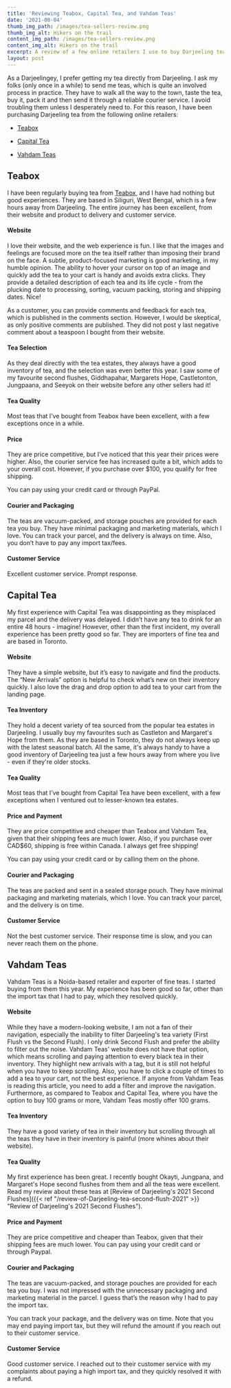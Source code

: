 ```yaml
---
title: 'Reviewing Teabox, Capital Tea, and Vahdam Teas'
date: '2021-08-04'
thumb_img_path: /images/tea-sellers-review.png
thumb_img_alt: Hikers on the trail
content_img_path: /images/tea-sellers-review.png
content_img_alt: Hikers on the trail
excerpt: A review of a few online retailers I use to buy Darjeeling teas.
layout: post
---
```

As a Darjeelingey, I prefer getting my tea directly from Darjeeling. I ask my folks (only once in a while) to send me teas, which is quite an involved process in practice. They have to walk all the way to the town, taste the tea, buy it,  pack it and then send it through a reliable courier service. I avoid troubling them unless I desperately need to. For this reason, I have been purchasing Darjeeling tea from the following online retailers:

*   [Teabox](#teabox)

*   [Capital Tea](#capital-tea)

*   [Vahdam Teas](#vahdam-teas)
    <a name="teabox"></a>

## Teabox

I have been regularly buying tea from [Teabox](), and I have had nothing but good experiences. They are based in Siliguri, West Bengal, which is a few hours away from Darjeeling. The entire journey has been excellent, from their website and product to delivery and customer service.

#### Website

I love their website, and the web experience is fun. I like that the images and feelings are focused more on the tea itself rather than imposing their brand on the face. A subtle, product-focused marketing is good marketing, in my humble opinion. The ability to hover your cursor on top of an image and quickly add the tea to your cart is handy and avoids extra clicks. They provide a detailed description of each tea and its life cycle  - from the plucking date to processing, sorting, vacuum packing, storing and shipping dates. Nice!

As a customer, you can provide comments and feedback for each tea, which is published in the comments section. However, I would be skeptical, as only positive comments are published. They did not post y last negative comment about a teaspoon I bought from their website.

#### Tea Selection

As they deal directly with the tea estates, they always have a good inventory of tea, and the selection was even better this year. I saw some of my favourite second flushes, Giddhapahar, Margarets Hope, Castletonton, Jungpaana, and Seeyok on their website before any other sellers had it!

#### Tea Quality

Most teas that I’ve bought from Teabox have been excellent, with a few exceptions once in a while.

#### Price

They are price competitive, but I've noticed that this year their prices were higher. Also, the courier service fee has increased quite a bit, which adds to your overall cost. However, if you purchase over $100, you qualify for free shipping.

You can pay using your credit card or through PayPal.

#### Courier and Packaging

The teas are vacuum-packed, and storage pouches are provided for each tea you buy. They have minimal packaging and marketing materials, which I love. You can track your parcel, and the delivery is always on time. Also, you don’t have to pay any import tax/fees.

#### Customer Service

Excellent customer service. Prompt response.

<a name="capital-tea"></a>

## Capital Tea

My first experience with Capital Tea was disappointing as they misplaced my parcel and the delivery was delayed. I didn’t have any tea to drink for an entire 48 hours - imagine! However, other than the first incident, my overall experience has been pretty good so far. They are importers of fine tea and are based in Toronto.

#### Website

They have a simple website, but it’s easy to navigate and find the products. The “New Arrivals” option is helpful to check what’s new on their inventory quickly. I also love the drag and drop option to add tea to your cart from the landing page.

#### Tea Inventory

They hold a decent variety of tea sourced from the popular tea estates in Darjeeling. I usually buy my favourites such as Castleton and Margaret's Hope from them. As they are based in Toronto, they do not always keep up with the latest seasonal batch. All the same, it's always handy to have a good inventory of Darjeeling tea just a few hours away from where you live - even if they're older stocks.

#### Tea Quality

Most teas that I’ve bought from Capital Tea have been excellent, with a few exceptions when I ventured out to lesser-known tea estates.

#### Price and Payment

They are price competitive and cheaper than Teabox and Vahdam Tea, given that their shipping fees are much lower. Also, if you purchase over CAD$60, shipping is free within Canada. I always get free shipping!

You can pay using your credit card or by calling them on the phone.

#### Courier and Packaging

The teas are packed and sent in a sealed storage pouch. They have minimal packaging and marketing materials, which I love. You can track your parcel, and the delivery is on time.

#### Customer Service

Not the best customer service. Their response time is slow, and you can never reach them on the phone.

<a name="vahdam-teas"></a>

## Vahdam Teas

Vahdam Teas is a Noida-based retailer and exporter of fine teas. I started buying from them this year. My experience has been good so far, other than the import tax that I had to pay, which they resolved quickly.

#### Website

While they have a modern-looking website, I am not a fan of their navigation, especially the inability to filter Darjeeling's tea variety (First Flush vs the Second Flush). I only drink Second Flush and prefer the ability to filter out the noise.  Vahdam Teas' website does not have that option, which means scrolling and paying attention to every black tea in their inventory. They highlight new arrivals with a tag, but it is still not helpful when you have to keep scrolling. Also, you have to click a couple of times to add a tea to your cart, not the best experience. If anyone from Vahdam Teas is reading this article, you need to add a filter and improve the navigation. Furthermore, as compared to Teabox and Capital Tea, where you have the option to buy 100 grams or more, Vahdam Teas mostly offer 100 grams.

#### Tea Inventory

They have a good variety of tea in their inventory but scrolling through all the teas they have in their inventory is painful (more whines about their website). 

#### Tea Quality

My first experience has been great. I recently bought Okayti, Jungpana, and Margaret's Hope second flushes from them and all the teas were excellent. Read my review about these teas at [Review of Darjeeling's 2021 Second Flushes]({{< ref "/review-of-Darjeeling-tea-second-flush-2021" >}} "Review of Darjeeling's 2021 Second Flushes").

#### Price and Payment

They are price competitive and cheaper than Teabox, given that their shipping fees are much lower.
You can pay using your credit card or through Paypal.

#### Courier and Packaging

The teas are vacuum-packed, and storage pouches are provided for each tea you buy. I was not impressed with the unnecessary packaging and marketing material in the parcel. I guess that’s the reason why I had to pay the import tax.

You can track your package, and the delivery was on time. Note that you may end paying import tax, but they will refund the amount if you reach out to their customer service.

#### Customer Service

Good customer service. I reached out to their customer service with my complaints about paying a high import tax, and they quickly resolved it with a refund.
